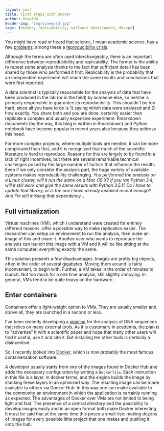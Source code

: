 ```yaml
---
layout: post
title: First steps with Docker
author: Osvaldo
header-img: "img/vineyard.jpg"
tags: [docker, replicability, software development, devops]
---
```


You might have read or heard that science, I mean academic science, has a few
[problems](http://www.vox.com/2016/7/14/12016710/science-challeges-research-funding-peer-review-process),
among these a [reproducibility
crisis](http://www.vox.com/2016/7/14/12016710/science-challeges-research-funding-peer-review-process#3).

Although the terms are often used interchangeably, there is an important
difference between reproducibility and replicability. The former is the ability
to repeat some analysis thanks to the fact that sufficient detail has been
shared by those who performed it first. Replicability is the probability
that an independent experiment will reach the same results and conclusions that
were first reported.

A data scientist is typically responsible for the analysis of data that have
been produced in the lab (or in the field) by someone else, so he/she is
primarily responsible to guarantee its reproducibility. This shouldn't be too
hard, since all you have to do is 1) saying which data were analyzed and 2) how
exactly. You share both and you are done; certainly easier than replicate a
complex and usually expensive experiment. Rmarkdown documents (by the way, this
blog is written in Rmarkdown) and Python notebook have become popular in recent
years also because they address this need.

For more complex projects, where multiple tools are needed, it can be more
complicated than that, and it is recognized that much of the scientific
literature is hard to reproduce. Reasons for this are largely to be found in a
lack of right incentives, but there are several remarkable technical challenges
posed by the large number of factors that influence the results. Even if we
only consider the analysis part, the huge variety of available systems makes
reproducibility challenging.
_You performed the analysis on a Linux cluster, will it run the same on a Mac
OS X? If you ran Python 3.4, will it still work and give the same results with
Python 3.5.1? Do I have to update that library, or is the one I have already
installed recent enough? And I'm still missing that dependency..._

## Full virtualization

Virtual machines (VM), which I understand were created for entirely different
reasons, offer a possible way to make replication easier.
The researcher can setup an environment to run the analysis, then make an image
of this and share it. Another user who wants to reproduce the analysis can
launch this image with a VM and it will be like sitting at the same computer:
everything exactly the same.

This solution presents a few disadvantages. Images are pretty big objects,
often in the order of several gigabytes. Moving them around is fairly
inconvenient, to begin with. Further, a VM takes in the order of minutes to
launch. Not too much for a one time analysis, still slightly annoying. In
general, VMs tend to be quite heavy on the hardware.

## Enter containers

Containers offer a light-weight option to VMs. They are usually smaller and,
above all, they are launched in a second or less.

I've been recently developing a [pipeline](http://github.com/ozagordi/VirMet)
for the analysis of DNA sequences that relies on many external tools. As it is
customary in academia, the plan is to "advertise" it with a scientific paper
and hope that many other users will find it useful, use it and cite it. But
installing ten other tools is certainly a disincentive.

So, I recently looked into [Docker](https://www.docker.com), which is now
probably the most famous containerisation software.

A developer usually starts from one of the images found in Docker Hub and adds
the necessary configuration by writing a `Dockerfile`. Each instruction in this
file is a layer, in docker terms, and the engine builds the image by stacking
these layers in an optimized way. The resulting image can be made available to
others via Docker Hub. In this way one can make available to the community an
environment in which the application is certainly running as expected. The
advantages of Docker over VMs are not limited to being light and fast. The
presence of a central directory and the possibility to develop images easily
and in an open format both make Docker interesting. It must be said that at the
same time this poses a small risk: making dozens of images for every possible
little project that one makes and pushing it onto the hub.
